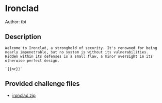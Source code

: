 # Ironclad
Author: tbi
## Description
```
Welcome to Ironclad, a stronghold of security. It's renowned for being nearly impenetrable, but no system is without its vulnerabilities. Hidden within its defenses is a small flaw, a minor oversight in its otherwise perfect design.

`{{nc}}`

```
## Provided challenge files
* [ironclad.zip](ironclad.zip)
